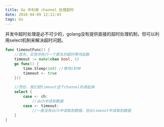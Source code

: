 ```yaml
---
title: Go 中利用 channel 处理超时
date: 2016-04-09 12:11:43
tags: Go
---
```

并发中超时处理是必不可少的，golang没有提供直接的超时处理机制，但可以利用select机制来解决超时问题。

~~~go
func timeoutFunc() {
    //首先，实现并执行一个匿名的超时等待函数
    timeout := make(chan bool, 1)
    go func() {
        time.Sleep(1e9) //等待1秒钟
        timeout <- true
    }()
 
    //然后，我们把timeout这个channel利用起来
    select {
        case <- ch:
            //从ch中读到数据
        case <- timeout:
            //一直没有从ch中读取到数据，但从timeout中读取到数据
    }
}
~~~